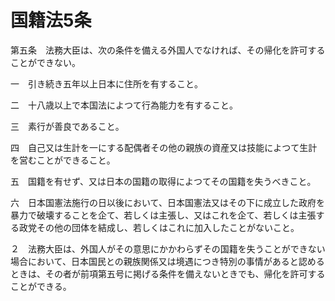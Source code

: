 # 国籍法5条

第五条　法務大臣は、次の条件を備える外国人でなければ、その帰化を許可することができない。

一　引き続き五年以上日本に住所を有すること。

二　十八歳以上で本国法によつて行為能力を有すること。

三　素行が善良であること。

四　自己又は生計を一にする配偶者その他の親族の資産又は技能によつて生計を営むことができること。

五　国籍を有せず、又は日本の国籍の取得によつてその国籍を失うべきこと。

六　日本国憲法施行の日以後において、日本国憲法又はその下に成立した政府を暴力で破壊することを企て、若しくは主張し、又はこれを企て、若しくは主張する政党その他の団体を結成し、若しくはこれに加入したことがないこと。

２　法務大臣は、外国人がその意思にかかわらずその国籍を失うことができない場合において、日本国民との親族関係又は境遇につき特別の事情があると認めるときは、その者が前項第五号に掲げる条件を備えないときでも、帰化を許可することができる。